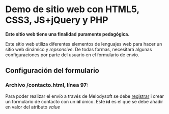 # Demo de sitio web con HTML5, CSS3, JS+jQuery y PHP
**Este sitio web tiene una finalidad puramente pedagógica.**

Este sitio web utiliza diferentes elementos de lenguajes web para hacer un sitio web dinámico y _repsonsive_. De todas formas, necesitará algunas configuraciones por parte del usuario en el formulario de envío.

## Configuración del formulario
### Archivo **/contacto.html**, línea **97**:
Para poder realizar el envío a través de Melodysoft se debe [registrar](http://www.melodysoft.com/register.html) i crear un formulario de contacto con un **id** único. Este **id** es el que se debe añadir en valor del atributo *value*
